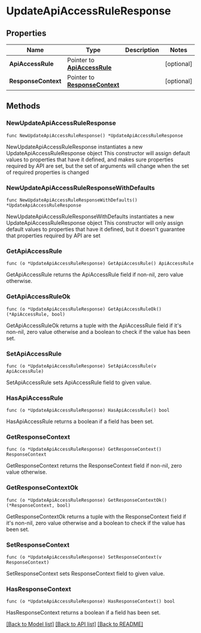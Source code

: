 # UpdateApiAccessRuleResponse

## Properties

Name | Type | Description | Notes
------------ | ------------- | ------------- | -------------
**ApiAccessRule** | Pointer to [**ApiAccessRule**](ApiAccessRule.md) |  | [optional] 
**ResponseContext** | Pointer to [**ResponseContext**](ResponseContext.md) |  | [optional] 

## Methods

### NewUpdateApiAccessRuleResponse

`func NewUpdateApiAccessRuleResponse() *UpdateApiAccessRuleResponse`

NewUpdateApiAccessRuleResponse instantiates a new UpdateApiAccessRuleResponse object
This constructor will assign default values to properties that have it defined,
and makes sure properties required by API are set, but the set of arguments
will change when the set of required properties is changed

### NewUpdateApiAccessRuleResponseWithDefaults

`func NewUpdateApiAccessRuleResponseWithDefaults() *UpdateApiAccessRuleResponse`

NewUpdateApiAccessRuleResponseWithDefaults instantiates a new UpdateApiAccessRuleResponse object
This constructor will only assign default values to properties that have it defined,
but it doesn't guarantee that properties required by API are set

### GetApiAccessRule

`func (o *UpdateApiAccessRuleResponse) GetApiAccessRule() ApiAccessRule`

GetApiAccessRule returns the ApiAccessRule field if non-nil, zero value otherwise.

### GetApiAccessRuleOk

`func (o *UpdateApiAccessRuleResponse) GetApiAccessRuleOk() (*ApiAccessRule, bool)`

GetApiAccessRuleOk returns a tuple with the ApiAccessRule field if it's non-nil, zero value otherwise
and a boolean to check if the value has been set.

### SetApiAccessRule

`func (o *UpdateApiAccessRuleResponse) SetApiAccessRule(v ApiAccessRule)`

SetApiAccessRule sets ApiAccessRule field to given value.

### HasApiAccessRule

`func (o *UpdateApiAccessRuleResponse) HasApiAccessRule() bool`

HasApiAccessRule returns a boolean if a field has been set.

### GetResponseContext

`func (o *UpdateApiAccessRuleResponse) GetResponseContext() ResponseContext`

GetResponseContext returns the ResponseContext field if non-nil, zero value otherwise.

### GetResponseContextOk

`func (o *UpdateApiAccessRuleResponse) GetResponseContextOk() (*ResponseContext, bool)`

GetResponseContextOk returns a tuple with the ResponseContext field if it's non-nil, zero value otherwise
and a boolean to check if the value has been set.

### SetResponseContext

`func (o *UpdateApiAccessRuleResponse) SetResponseContext(v ResponseContext)`

SetResponseContext sets ResponseContext field to given value.

### HasResponseContext

`func (o *UpdateApiAccessRuleResponse) HasResponseContext() bool`

HasResponseContext returns a boolean if a field has been set.


[[Back to Model list]](../README.md#documentation-for-models) [[Back to API list]](../README.md#documentation-for-api-endpoints) [[Back to README]](../README.md)


